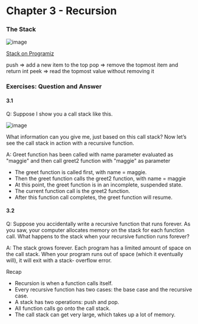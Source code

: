 # Chapter 3 - Recursion


### The Stack

![image](https://github.com/bozzelliandrea/grokking-algorithms/assets/74464364/2659ce8b-5da8-4901-b9e7-6c4830a2c261)


[Stack on Programiz](https://www.programiz.com/dsa/stack)

push => add a new item to the top
pop => remove the topmost item and return int
peek => read the topmost value without removing it

### Exercises: Question and Answer

#### 3.1
Q: Suppose I show you a call stack like this.

![image](https://github.com/bozzelliandrea/grokking-algorithms/assets/74464364/2edd0108-7bee-4ea1-9e44-fd045510ab34)


What information can you give me, just based on this call stack?
Now let’s see the call stack in action with a recursive function.

A: Greet function has been called with name parameter evaluated as "maggie" and then call greet2 function with "maggie" as parameter 

- The greet function is called first, with name = maggie.
- Then the greet function calls the greet2 function, with name = maggie
- At this point, the greet function is in an incomplete,
suspended state.
- The current function call is the greet2 function.
- After this function call completes, the greet function will
resume.

#### 3.2
Q: Suppose you accidentally write a recursive function that runs
forever. As you saw, your computer allocates memory on the
stack for each function call. What happens to the stack when your
recursive function runs forever?

A: The stack grows forever. Each program has a limited
amount of space on the call stack. When your program runs
out of space (which it eventually will), it will exit with a stack-
overflow error.

Recap
- Recursion is when a function calls itself.
- Every recursive function has two cases: the base case and the recursive case.
- A stack has two operations: push and pop.
- All function calls go onto the call stack.
- The call stack can get very large, which takes up a lot of memory.
